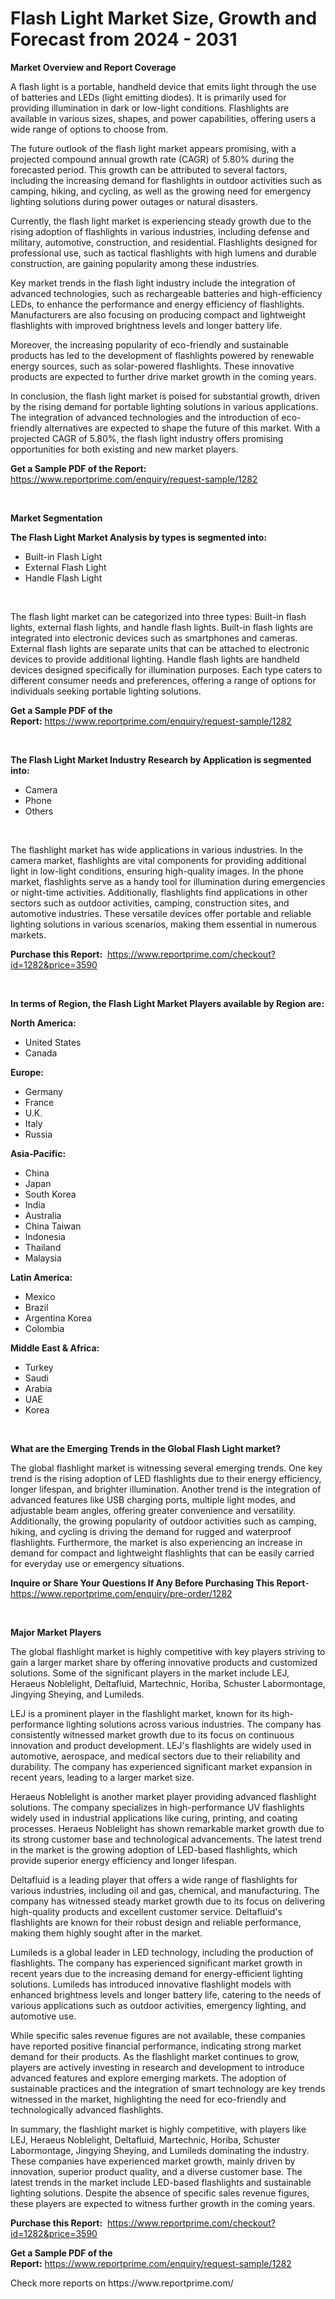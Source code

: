 <p><h1>Flash Light Market Size, Growth and Forecast from 2024 - 2031</h1></p><p><strong>Market Overview and Report Coverage</strong></p>
<p><p>A flash light is a portable, handheld device that emits light through the use of batteries and LEDs (light emitting diodes). It is primarily used for providing illumination in dark or low-light conditions. Flashlights are available in various sizes, shapes, and power capabilities, offering users a wide range of options to choose from.</p><p>The future outlook of the flash light market appears promising, with a projected compound annual growth rate (CAGR) of 5.80% during the forecasted period. This growth can be attributed to several factors, including the increasing demand for flashlights in outdoor activities such as camping, hiking, and cycling, as well as the growing need for emergency lighting solutions during power outages or natural disasters.</p><p>Currently, the flash light market is experiencing steady growth due to the rising adoption of flashlights in various industries, including defense and military, automotive, construction, and residential. Flashlights designed for professional use, such as tactical flashlights with high lumens and durable construction, are gaining popularity among these industries.</p><p>Key market trends in the flash light industry include the integration of advanced technologies, such as rechargeable batteries and high-efficiency LEDs, to enhance the performance and energy efficiency of flashlights. Manufacturers are also focusing on producing compact and lightweight flashlights with improved brightness levels and longer battery life.</p><p>Moreover, the increasing popularity of eco-friendly and sustainable products has led to the development of flashlights powered by renewable energy sources, such as solar-powered flashlights. These innovative products are expected to further drive market growth in the coming years.</p><p>In conclusion, the flash light market is poised for substantial growth, driven by the rising demand for portable lighting solutions in various applications. The integration of advanced technologies and the introduction of eco-friendly alternatives are expected to shape the future of this market. With a projected CAGR of 5.80%, the flash light industry offers promising opportunities for both existing and new market players.</p></p>
<p><strong>Get a Sample PDF of the Report:</strong> <a href="https://www.reportprime.com/enquiry/request-sample/1282">https://www.reportprime.com/enquiry/request-sample/1282</a></p>
<p>&nbsp;</p>
<p><strong>Market Segmentation</strong></p>
<p><strong>The Flash Light Market Analysis by types is segmented into:</strong></p>
<p><ul><li>Built-in Flash Light</li><li>External Flash Light</li><li>Handle Flash Light</li></ul></p>
<p>&nbsp;</p>
<p><p>The flash light market can be categorized into three types: Built-in flash lights, external flash lights, and handle flash lights. Built-in flash lights are integrated into electronic devices such as smartphones and cameras. External flash lights are separate units that can be attached to electronic devices to provide additional lighting. Handle flash lights are handheld devices designed specifically for illumination purposes. Each type caters to different consumer needs and preferences, offering a range of options for individuals seeking portable lighting solutions.</p></p>
<p><strong>Get a Sample PDF of the Report:</strong>&nbsp;<a href="https://www.reportprime.com/enquiry/request-sample/1282">https://www.reportprime.com/enquiry/request-sample/1282</a></p>
<p>&nbsp;</p>
<p><strong>The Flash Light Market Industry Research by Application is segmented into:</strong></p>
<p><ul><li>Camera</li><li>Phone</li><li>Others</li></ul></p>
<p>&nbsp;</p>
<p><p>The flashlight market has wide applications in various industries. In the camera market, flashlights are vital components for providing additional light in low-light conditions, ensuring high-quality images. In the phone market, flashlights serve as a handy tool for illumination during emergencies or night-time activities. Additionally, flashlights find applications in other sectors such as outdoor activities, camping, construction sites, and automotive industries. These versatile devices offer portable and reliable lighting solutions in various scenarios, making them essential in numerous markets.</p></p>
<p><strong>Purchase this Report:</strong>&nbsp; <a href="https://www.reportprime.com/checkout?id=1282&price=3590">https://www.reportprime.com/checkout?id=1282&price=3590</a></p>
<p>&nbsp;</p>
<p><strong>In terms of Region, the Flash Light Market Players available by Region are:</strong></p>
<p>
    <p> <strong> North America: </strong>
        <ul>
            <li>United States</li>
            <li>Canada</li>
        </ul>
        </p> 
    <p> <strong> Europe: </strong>
        <ul>
            <li>Germany</li>
            <li>France</li>
            <li>U.K.</li>
            <li>Italy</li>
            <li>Russia</li>
        </ul>
        </p> 
    <p> <strong> Asia-Pacific: </strong>
        <ul>
            <li>China</li>
            <li>Japan</li>
            <li>South Korea</li>
            <li>India</li>
            <li>Australia</li>
            <li>China Taiwan</li>
            <li>Indonesia</li>
            <li>Thailand</li>
            <li>Malaysia</li>
        </ul>
        </p> 
    <p> <strong> Latin America: </strong>
        <ul>
            <li>Mexico</li>
            <li>Brazil</li>
            <li>Argentina Korea</li>
            <li>Colombia</li>
        </ul>
        </p> 
    <p> <strong> Middle East & Africa: </strong>
        <ul>
            <li>Turkey</li>
            <li>Saudi</li>
            <li>Arabia</li>
            <li>UAE</li>
            <li>Korea</li>
        </ul>
    </p>
    </p>
<p>&nbsp;</p>
<p><strong>What are the Emerging Trends in the Global Flash Light market?</strong></p>
<p><p>The global flashlight market is witnessing several emerging trends. One key trend is the rising adoption of LED flashlights due to their energy efficiency, longer lifespan, and brighter illumination. Another trend is the integration of advanced features like USB charging ports, multiple light modes, and adjustable beam angles, offering greater convenience and versatility. Additionally, the growing popularity of outdoor activities such as camping, hiking, and cycling is driving the demand for rugged and waterproof flashlights. Furthermore, the market is also experiencing an increase in demand for compact and lightweight flashlights that can be easily carried for everyday use or emergency situations.</p></p>
<p><strong>Inquire or Share Your Questions If Any Before Purchasing This Report</strong>- <a href="https://www.reportprime.com/enquiry/pre-order/1282">https://www.reportprime.com/enquiry/pre-order/1282</a></p>
<p>&nbsp;</p>
<p><strong>Major Market Players</strong></p>
<p><p>The global flashlight market is highly competitive with key players striving to gain a larger market share by offering innovative products and customized solutions. Some of the significant players in the market include LEJ, Heraeus Noblelight, Deltafluid, Martechnic, Horiba, Schuster Labormontage, Jingying Sheying, and Lumileds.</p><p>LEJ is a prominent player in the flashlight market, known for its high-performance lighting solutions across various industries. The company has consistently witnessed market growth due to its focus on continuous innovation and product development. LEJ's flashlights are widely used in automotive, aerospace, and medical sectors due to their reliability and durability. The company has experienced significant market expansion in recent years, leading to a larger market size.</p><p>Heraeus Noblelight is another market player providing advanced flashlight solutions. The company specializes in high-performance UV flashlights widely used in industrial applications like curing, printing, and coating processes. Heraeus Noblelight has shown remarkable market growth due to its strong customer base and technological advancements. The latest trend in the market is the growing adoption of LED-based flashlights, which provide superior energy efficiency and longer lifespan.</p><p>Deltafluid is a leading player that offers a wide range of flashlights for various industries, including oil and gas, chemical, and manufacturing. The company has witnessed steady market growth due to its focus on delivering high-quality products and excellent customer service. Deltafluid's flashlights are known for their robust design and reliable performance, making them highly sought after in the market.</p><p>Lumileds is a global leader in LED technology, including the production of flashlights. The company has experienced significant market growth in recent years due to the increasing demand for energy-efficient lighting solutions. Lumileds has introduced innovative flashlight models with enhanced brightness levels and longer battery life, catering to the needs of various applications such as outdoor activities, emergency lighting, and automotive use.</p><p>While specific sales revenue figures are not available, these companies have reported positive financial performance, indicating strong market demand for their products. As the flashlight market continues to grow, players are actively investing in research and development to introduce advanced features and explore emerging markets. The adoption of sustainable practices and the integration of smart technology are key trends witnessed in the market, highlighting the need for eco-friendly and technologically advanced flashlights.</p><p>In summary, the flashlight market is highly competitive, with players like LEJ, Heraeus Noblelight, Deltafluid, Martechnic, Horiba, Schuster Labormontage, Jingying Sheying, and Lumileds dominating the industry. These companies have experienced market growth, mainly driven by innovation, superior product quality, and a diverse customer base. The latest trends in the market include LED-based flashlights and sustainable lighting solutions. Despite the absence of specific sales revenue figures, these players are expected to witness further growth in the coming years.</p></p>
<p><strong>Purchase this Report:</strong>&nbsp;&nbsp;<a href="https://www.reportprime.com/checkout?id=1282&price=3590">https://www.reportprime.com/checkout?id=1282&price=3590</a></p>
<p></p>
<p><strong>Get a Sample PDF of the Report:</strong>&nbsp;<a href="https://www.reportprime.com/enquiry/request-sample/1282">https://www.reportprime.com/enquiry/request-sample/1282</a></p>
<p>Check more reports on https://www.reportprime.com/</p>